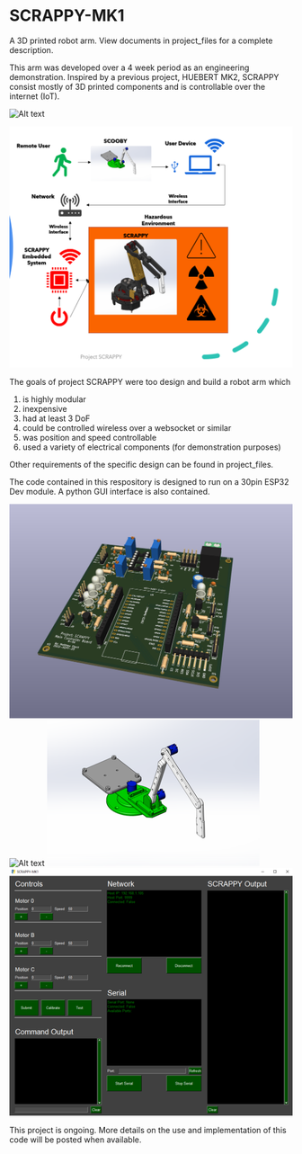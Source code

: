 # SCRAPPY-MK1
 A 3D printed robot arm. View documents in project_files for a complete description.
 
 This arm was developed over a 4 week period as an engineering demonstration. Inspired by a previous project, HUEBERT MK2, SCRAPPY consist mostly of 3D printed components and is controllable over the internet (IoT).


![Alt text](images/2.jpg "SCRAPPY")



![Alt text](images/1.png "SCRAPPY - Use Case")




The goals of project SCRAPPY were too design and build a robot arm which

1. is highly modular
2. inexpensive
3. had at least 3 DoF
4. could be controlled wireless over a websocket or similar
5. was position and speed controllable
6. used a variety of electrical components (for demonstration purposes)

Other requirements of the specific design can be found in project_files.

The code contained in this respository is designed to run on a 30pin ESP32 Dev module. A python GUI interface is also contained.


![Alt text](images/3a.png "PCB design")
![Alt text](images/3b.jpg "Electrical")
![Alt text](images/4.png "SCOOBY")
![Alt text](images/5.png "GUI")


This project is ongoing. More details on the use and implementation of this code will be posted when available.
